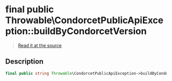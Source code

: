 # final public Throwable\CondorcetPublicApiException::buildByCondorcetVersion

> [Read it at the source](https://github.com/julien-boudry/Condorcet/blob/master/src/Throwable/CondorcetPublicApiException.php#L15)

## Description    

```php
final public string Throwable\CondorcetPublicApiException->buildByCondorcetVersion 
```


